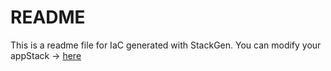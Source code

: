 # README
This is a readme file for IaC generated with StackGen.
You can modify your appStack -> [here](http://main.dev.stackgen.com/appstacks/9e3b9901-eb27-4c98-a62b-62022fcf27a7)
